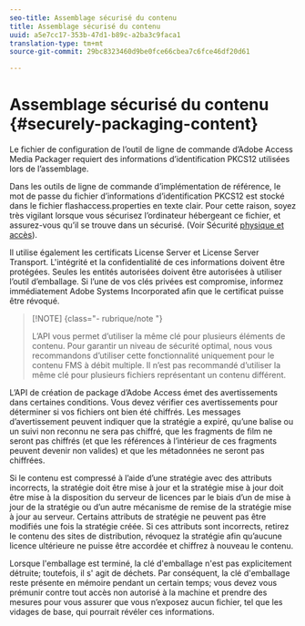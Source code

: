 ```yaml
---
seo-title: Assemblage sécurisé du contenu
title: Assemblage sécurisé du contenu
uuid: a5e7cc17-353b-47d1-b89c-a2ba3c9faca1
translation-type: tm+mt
source-git-commit: 29bc8323460d9be0fce66cbea7c6fce46df20d61

---
```



# Assemblage sécurisé du contenu {#securely-packaging-content}

Le fichier de configuration de l’outil de ligne de commande d’Adobe Access Media Packager requiert des informations d’identification PKCS12 utilisées lors de l’assemblage.

Dans les outils de ligne de commande d’implémentation de référence, le mot de passe du fichier d’informations d’identification PKCS12 est stocké dans le fichier flashaccess.properties en texte clair. Pour cette raison, soyez très vigilant lorsque vous sécurisez l’ordinateur hébergeant ce fichier, et assurez-vous qu’il se trouve dans un   sécurisé. (Voir Sécurité [physique et accès](../../aaxs-secure-deployment-guidelines/physical-sec-and-access.md)).

Il utilise également les certificats License Server et License Server Transport. L&#39;intégrité et la confidentialité de ces informations doivent être protégées. Seules les entités autorisées doivent être autorisées à utiliser l’outil d’emballage. Si l’une de vos clés privées est compromise, informez immédiatement Adobe Systems Incorporated afin que le certificat puisse être révoqué.

>[!NOTE] {class=&quot;- rubrique/note &quot;}
>
>L’API vous permet d’utiliser la même clé pour plusieurs éléments de contenu. Pour garantir un niveau de sécurité optimal, nous vous recommandons d’utiliser cette fonctionnalité uniquement pour le contenu FMS à débit multiple. Il n’est pas recommandé d’utiliser la même clé pour plusieurs fichiers représentant un contenu différent.

L’API de création de package d’Adobe Access émet des avertissements dans certaines conditions. Vous devez vérifier ces avertissements pour déterminer si vos fichiers ont bien été chiffrés. Les messages d’avertissement peuvent indiquer que la stratégie a expiré, qu’une balise ou un suivi non reconnu ne sera pas chiffré, que les fragments de film ne seront pas chiffrés (et que les références à l’intérieur de ces fragments peuvent devenir non valides) et que les métadonnées ne seront pas chiffrées.

Si le contenu est compressé à l’aide d’une stratégie avec des attributs incorrects, la stratégie doit être mise à jour et la stratégie mise à jour doit être mise à la disposition du serveur de licences par le biais d’un de mise à jour de la stratégie ou d’un autre mécanisme de remise de la stratégie mise à jour au serveur. Certains attributs de stratégie ne peuvent pas être modifiés une fois la stratégie créée. Si ces attributs sont incorrects, retirez le contenu des sites de distribution, révoquez la stratégie afin qu’aucune licence ultérieure ne puisse être accordée et chiffrez à nouveau le contenu.

Lorsque l&#39;emballage est terminé, la clé d&#39;emballage n&#39;est pas explicitement détruite; toutefois, il s&#39; agit de déchets. Par conséquent, la clé d&#39;emballage reste présente en mémoire pendant un certain temps; vous devez vous prémunir contre tout accès non autorisé à la machine et prendre des mesures pour vous assurer que vous n’exposez aucun fichier, tel que les vidages de base, qui pourrait révéler ces informations.
